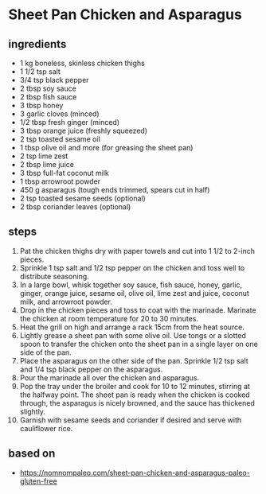 # Sheet Pan Chicken and Asparagus

## ingredients

- 1 kg boneless, skinless chicken thighs
- 1 1/2 tsp salt
- 3/4 tsp black pepper
- 2 tbsp soy sauce
- 2 tbsp fish sauce
- 3 tbsp honey
- 3 garlic cloves (minced)
- 1/2 tbsp fresh ginger (minced)
- 3 tbsp orange juice (freshly squeezed)
- 2 tsp toasted sesame oil
- 1 tbsp olive oil and more (for greasing the sheet pan)
- 2 tsp lime zest
- 2 tbsp lime juice
- 3 tbsp full-fat coconut milk
- 1 tbsp arrowroot powder
- 450 g asparagus (tough ends trimmed, spears cut in half)
- 2 tsp toasted sesame seeds (optional)
- 2 tbsp coriander leaves (optional)

## steps

1. Pat the chicken thighs dry with paper towels and cut into 1 1/2 to 2-inch pieces.
2. Sprinkle 1 tsp salt and 1/2 tsp pepper on the chicken and toss well to distribute seasoning.
3. In a large bowl, whisk together soy sauce, fish sauce, honey, garlic, ginger, orange juice, sesame oil, olive oil, lime zest and juice, coconut milk, and arrowroot powder.
4. Drop in the chicken pieces and toss to coat with the marinade. Marinate the chicken at room temperature for 20 to 30 minutes.
5. Heat the grill on high and arrange a rack 15cm from the heat source.
6. Lightly grease a sheet pan with some olive oil. Use tongs or a slotted spoon to transfer the chicken onto the sheet pan in a single layer on one side of the pan.
7. Place the asparagus on the other side of the pan. Sprinkle 1/2 tsp salt and 1/4 tsp black pepper on the asparagus.
8. Pour the marinade all over the chicken and asparagus.
9. Pop the tray under the broiler and cook for 10 to 12 minutes, stirring at the halfway point. The sheet pan is ready when the chicken is cooked through, the asparagus is nicely browned, and the sauce has thickened slightly.
10. Garnish with sesame seeds and coriander if desired and serve with cauliflower rice.

## based on

- https://nomnompaleo.com/sheet-pan-chicken-and-asparagus-paleo-gluten-free
